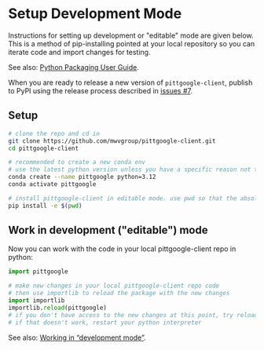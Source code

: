 # Setup Development Mode

Instructions for setting up development or "editable" mode are given below.
This is a method of pip-installing pointed at your local repository so you can iterate code and import changes for testing.

See also: [Python Packaging User Guide](https://packaging.python.org/en/latest/).

When you are ready to release a new version of `pittgoogle-client`, publish to PyPI using the release
process described in [issues #7](https://github.com/mwvgroup/pittgoogle-client/pull/7).

## Setup

```bash
# clone the repo and cd in
git clone https://github.com/mwvgroup/pittgoogle-client.git
cd pittgoogle-client

# recommended to create a new conda env
# use the latest python version unless you have a specific reason not to
conda create --name pittgoogle python=3.12
conda activate pittgoogle

# install pittgoogle-client in editable mode. use pwd so that the absolute path is registered.
pip install -e $(pwd)
```

## Work in development ("editable") mode

Now you can work with the code in your local pittgoogle-client repo in python:

```python
import pittgoogle

# make new changes in your local pittgoogle-client repo code
# then use importlib to reload the package with the new changes
import importlib
importlib.reload(pittgoogle)
# if you don't have access to the new changes at this point, try reloading again
# if that doesn't work, restart your python interpreter
```

See also: [Working in “development mode”](https://packaging.python.org/guides/distributing-packages-using-setuptools/#working-in-development-mode).
